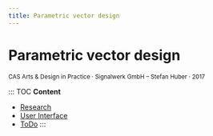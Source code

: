 ```yaml
---
title: Parametric vector design
---
```

# Parametric vector design
<small>CAS Arts & Design in Practice · Signalwerk GmbH – Stefan Huber · 2017</small>

::: TOC
**Content**
*   [Research](/research/)
*   [User Interface](/ui/)
*   [ToDo](/todo/)
:::

